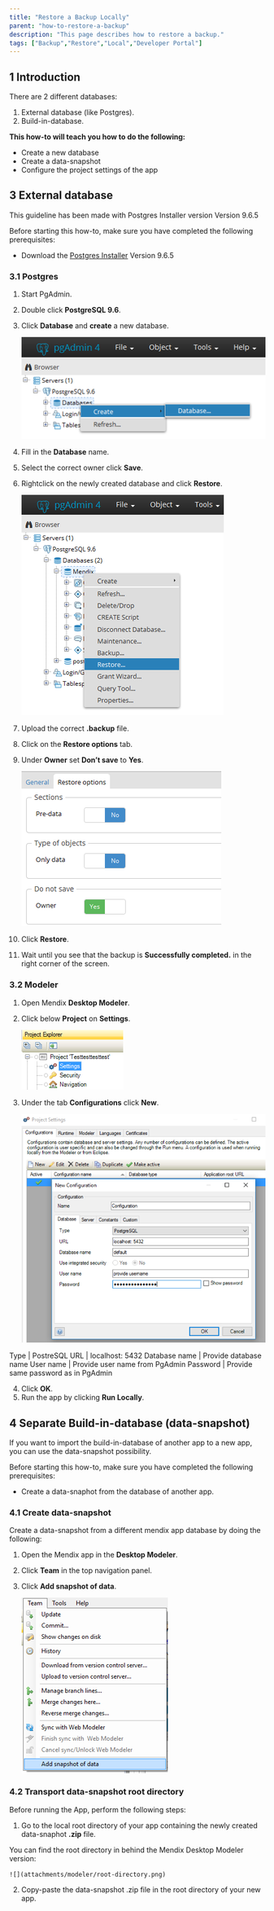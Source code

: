 ```yaml
---
title: "Restore a Backup Locally"
parent: "how-to-restore-a-backup"
description: "This page describes how to restore a backup."
tags: ["Backup","Restore","Local","Developer Portal"]
---
```


## 1 Introduction

There are 2 different databases:
1. External database (like Postgres).
2. Build-in-database.

**This how-to will teach you how to do the following:**

* Create a new database
* Create a data-snapshot
* Configure the project settings of the app

## 3 External database

This guideline has been made with Postgres Installer version Version 9.6.5

Before starting this how-to, make sure you have completed the following prerequisites:

* Download the [Postgres Installer](https://www.postgresql.org/download/windows/) Version 9.6.5

### 3.1 Postgres

1. Start PgAdmin.
2. Double click **PostgreSQL 9.6**.
3. Click **Database** and **create** a new database.  

    ![](attachments/postgres/add-database.png)

4. Fill in the **Database** name.
5. Select the correct owner click **Save**.
6. Rightclick on the newly created database and click **Restore**. 

    ![](attachments/postgres/restore-database.png)

7. Upload the correct **.backup** file.
8. Click on the **Restore options** tab.
9. Under **Owner** set **Don’t save** to **Yes**.

    ![](attachments/postgres/restore-options.png)

10. Click **Restore**.
11.	Wait until you see that the backup is **Successfully completed.** in the right corner of the screen.  

### 3.2 Modeler

1. Open Mendix **Desktop Modeler**. 
2. Click below **Project** on **Settings**.

    ![](attachments/modeler/modeler-settings.png)

3. Under the tab **Configurations** click **New**.

    ![](attachments/modeler/add-configuration.png)

Type | PostreSQL
URL | localhost: 5432
Database name | Provide database name
User name | Provide user name from PgAdmin
Password | Provide same password as in PgAdmin

4. Click **OK**.
5. Run the app by clicking **Run Locally**.

## 4 Separate Build-in-database (data-snapshot)

If you want to import the build-in-database of another app to a new app, you can use the data-snapshot possibility.

Before starting this how-to, make sure you have completed the following prerequisites:

* Create a data-snaphot from the database of another app.

### 4.1 Create data-snapshot

Create a data-snapshot from a different mendix app database by doing the following:

1. Open the Mendix app in the **Desktop Modeler**.
2. Click **Team** in the top navigation panel.
3. Click **Add snapshot of data**.

    ![](attachments/modeler/add-snapshot.png)

### 4.2 Transport data-snapshot root directory

Before running the App, perform the following steps:

1. Go to the local root directory of your app containing the newly created data-snaphot **.zip** file.

You can find the root directory in behind the Mendix Desktop Modeler version:

    ![](attachments/modeler/root-directory.png)

2. Copy-paste the data-snapshot .zip file in the root directory of your new app.
